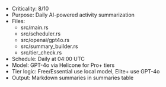 - Criticality: 8/10
- Purpose: Daily AI-powered activity summarization
- Files:
  - src/main.rs
  - src/scheduler.rs
  - src/openai/gpt4o.rs
  - src/summary_builder.rs
  - src/tier_check.rs
- Schedule: Daily at 04:00 UTC
- Model: GPT-4o via Helicone for Pro+ tiers
- Tier logic: Free/Essential use local model, Elite+ use GPT-4o
- Output: Markdown summaries in summaries table
